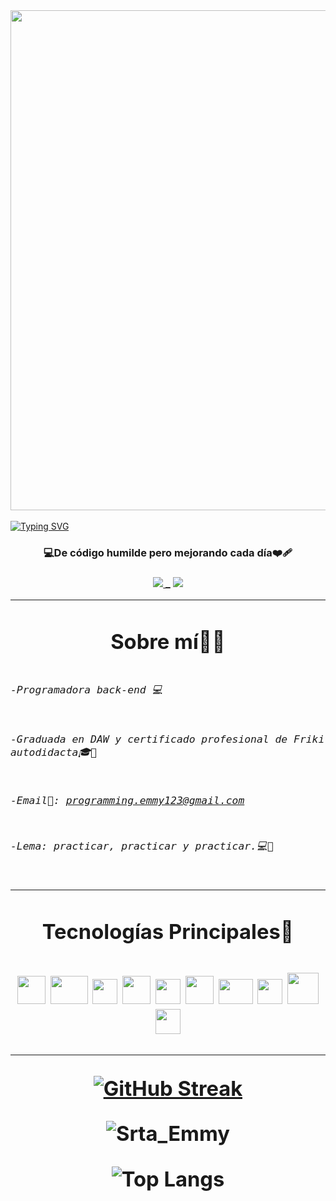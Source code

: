 <div id="header" align="center">
  <img  src="https://raw.githubusercontent.com/DEVSENSE/phptools-docs/master/docs/vscode/imgs/completion-tooltip.gif" width="800"/>
</div>
<br>
<a href="https://git.io/typing-svg"><img src="https://readme-typing-svg.demolab.com?font=Fira+Code&weight=600&size=30&duration=4000&pause=500&color=F75EAC&width=435&lines=Hola+Mundo,;+soy+Emmily+%F0%9F%91%8B%F0%9F%98%84;desarrolladora+web" alt="Typing SVG" /></a>
    <h3 align="center">
    💻De código humilde pero mejorando cada día❤️‍🩹  
    <h3/>

<div id="badge" align="center">
  <a href="https://emmilyportfoliosantos.000webhostapp.com/portfolio/index.php">
   <img src="https://img.shields.io/badge/Portfolio-FF5722?style=for-the-badge&logo=b&logoColor=white"/>
<a/>
<span> _ </span>
  <a href="https://www.linkedin.com/in/emmily-santos-a6851327b/" target="_blank">
    <img src="https://img.shields.io/badge/linkedin-%230077B5.svg?style=for-the-badge&logo=linkedin&logoColor=white"/>
  <a/>
    
<div/>
 
<hr>
<h1 align="center">Sobre mí👩🏻<h1/>
<h6 align="left">
<pre>
-Programadora back-end 💻<br>

-Graduada en DAW y certificado profesional de Friki autodidacta🎓📝

-Email📧: programming.emmy123@gmail.com

-Lema: practicar, practicar y practicar.💻🎻
</pre>

</h6>

<hr>

<h1 align="center">Tecnologías Principales🤖<h1/>

<img src="https://as1.ftcdn.net/v2/jpg/05/83/61/64/1000_F_583616421_I2gICTJCaqquYwXvNJPWIvcxyJcIqT3J.jpg" width="45"/>
<img src="https://upload.wikimedia.org/wikipedia/commons/thumb/2/27/PHP-logo.svg/2560px-PHP-logo.svg.png" width="60" height="45"/>
<img src="https://upload.wikimedia.org/wikipedia/commons/thumb/6/6a/JavaScript-logo.png/800px-JavaScript-logo.png" width="40"/>
<img src="https://upload.wikimedia.org/wikipedia/commons/thumb/6/61/HTML5_logo_and_wordmark.svg/2048px-HTML5_logo_and_wordmark.svg.png" width="45"/>
<img src="https://upload.wikimedia.org/wikipedia/commons/thumb/6/62/CSS3_logo.svg/800px-CSS3_logo.svg.png" width="40"/>
<img src="https://upload.wikimedia.org/wikipedia/commons/b/b2/Bootstrap_logo.svg" width="45" height="45"/>
<img src="https://miro.medium.com/v2/resize:fit:365/1*Jr3NFSKTfQWRUyjblBSKeg.png" width="55" height="40"/>
<img src="https://cdn.iconscout.com/icon/free/png-256/free-mongodb-3629020-3030245.png" width="40"/>
<img src="https://icons.iconarchive.com/icons/papirus-team/papirus-apps/512/mysql-workbench-icon.png" width="50" height="50"/>
<img src="https://git-scm.com/images/logos/downloads/Git-Icon-1788C.png" width="40"/>


<hr>

[![GitHub Streak](https://streak-stats.demolab.com?user=SrtaEmmy&theme=sunset-gradient&border_radius=30&date_format=j%20M%5B%20Y%5D)](https://git.io/streak-stats)

![Srta_Emmy](https://github-readme-stats.vercel.app/api?username=srtaEmmy&show_icons=true&theme=radical)

![Top Langs](https://github-readme-stats.vercel.app/api/top-langs/?username=srtaEmmy&hide_progress=true)
